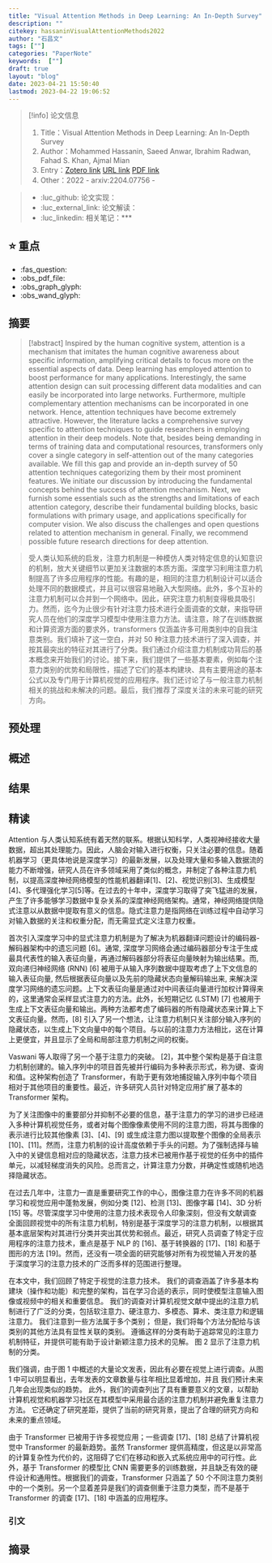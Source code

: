 ```yaml
---
title: "Visual Attention Methods in Deep Learning: An In-Depth Survey"
description: ""
citekey: hassaninVisualAttentionMethods2022
author: "石昌文"
tags: [""]
categories: "PaperNote"
keywords:  [""]
draft: true
layout: "blog"
date: 2023-04-21 15:50:40
lastmod: 2023-04-22 19:06:52
---
```


> [!info] 论文信息
>1. Title：Visual Attention Methods in Deep Learning: An In-Depth Survey
>2. Author：Mohammed Hassanin, Saeed Anwar, Ibrahim Radwan, Fahad S. Khan, Ajmal Mian
>3. Entry：[Zotero link](zotero://select/items/@hassaninVisualAttentionMethods2022) [URL link](http://arxiv.org/abs/2204.07756) [PDF link](<file:///C\:\\Users\\19115\\OneDrive - stu.suda.edu.cn\\Zotero\\Hassanin et al_2022_Visual Attention Methods in Deep Learning.pdf,E\:\\mypack\\人生规划\\ 3 _进修\\ 2 _升学\\ 4 _硕士学习\\ 4 _研究\\Zotero\\storage\\TNLRSNH4\\2204.html>)
>4. Other：2022 - arxiv:2204.07756     -   

>- :luc_github: 论文实现：
>- :luc_external_link: 论文解读：
>- :luc_linkedin: 相关笔记：***

## ⭐ 重点

- :fas_question:   
- :obs_pdf_file:   
- :obs_graph_glyph:   
- :obs_wand_glyph:   

## 摘要

> [!abstract] Inspired by the human cognitive system, attention is a mechanism that imitates the human cognitive awareness about specific information, amplifying critical details to focus more on the essential aspects of data. Deep learning has employed attention to boost performance for many applications. Interestingly, the same attention design can suit processing different data modalities and can easily be incorporated into large networks. Furthermore, multiple complementary attention mechanisms can be incorporated in one network. Hence, attention techniques have become extremely attractive. However, the literature lacks a comprehensive survey specific to attention techniques to guide researchers in employing attention in their deep models. Note that, besides being demanding in terms of training data and computational resources, transformers only cover a single category in self-attention out of the many categories available. We fill this gap and provide an in-depth survey of 50 attention techniques categorizing them by their most prominent features. We initiate our discussion by introducing the fundamental concepts behind the success of attention mechanism. Next, we furnish some essentials such as the strengths and limitations of each attention category, describe their fundamental building blocks, basic formulations with primary usage, and applications specifically for computer vision. We also discuss the challenges and open questions related to attention mechanism in general. Finally, we recommend possible future research directions for deep attention.

> 受人类认知系统的启发，注意力机制是一种模仿人类对特定信息的认知意识的机制，放大关键细节以更加关注数据的本质方面。深度学习利用注意力机制提高了许多应用程序的性能。有趣的是，相同的注意力机制设计可以适合处理不同的数据模式，并且可以很容易地融入大型网络。此外，多个互补的注意力机制可以合并到一个网络中。因此，研究注意力机制变得极具吸引力。然而，迄今为止很少有针对注意力技术进行全面调查的文献，来指导研究人员在他们的深度学习模型中使用注意力方法。请注意，除了在训练数据和计算资源方面的要求外，transformers 仅涵盖许多可用类别中的自我注意类别。我们填补了这一空白，并对 50 种注意力技术进行了深入调查，并按其最突出的特征对其进行了分类。我们通过介绍注意力机制成功背后的基本概念来开始我们的讨论。接下来，我们提供了一些基本要素，例如每个注意力类别的优势和局限性，描述了它们的基本构建块、具有主要用途的基本公式以及专门用于计算机视觉的应用程序。我们还讨论了与一般注意力机制相关的挑战和未解决的问题。最后，我们推荐了深度关注的未来可能的研究方向。

## 预处理

## 概述

## 结果

## 精读

Attention 与人类认知系统有着天然的联系。根据认知科学，人类视神经接收大量数据，超出其处理能力。因此，人脑会对输入进行权衡，只关注必要的信息。随着机器学习（更具体地说是深度学习）的最新发展，以及处理大量和多输入数据流的能力不断增强，研究人员在许多领域采用了类似的概念，并制定了各种注意力机制，以提高深度神经网络模型的性能机器翻译[1]、[2]、视觉识别[3]、生成模型[4]、多代理强化学习[5]等。在过去的十年中，深度学习取得了突飞猛进的发展，产生了许多能够学习数据中复杂关系的深度神经网络架构。通常，神经网络提供隐式注意以从数据中提取有意义的信息。隐式注意力是指网络在训练过程中自动学习对输入数据的关注和权重分配，而无需显式定义注意力权重。

首次引入深度学习中的显式注意力机制是为了解决为机器翻译问题设计的编码器-解码器架构中的遗忘问题 [6]。通常, 深度学习网络会通过编码器部分专注于生成最具代表性的输入表征向量，再通过解码器部分将表征向量映射为输出结果。而, 双向递归神经网络 (RNN) [6] 被用于从输入序列数据中提取考虑了上下文信息的输入表征向量, 然后根据表征向量以及先前的隐藏状态向量解码输出来, 来解决深度学习网络的遗忘问题。上下文表征向量是通过对中间表征向量进行加权计算得来的，这里通常会采样显式注意力的方法。此外，长短期记忆 (LSTM) [7] 也被用于生成上下文表征向量和输出。两种方法都考虑了编码器的所有隐藏状态来计算上下文表征向量。然而，[8] 引入了另一个想法，让注意力机制只关注部分输入序列的隐藏状态，以生成上下文向量中的每个项目。与以前的注意力方法相比，这在计算上更便宜，并且显示了全局和局部注意力机制之间的权衡。


Vaswani 等人取得了另一个基于注意力的突破。 [2]，其中整个架构是基于自注意力机制创建的。输入序列中的项目首先被并行编码为多种表示形式，称为键、查询和值。这种架构创造了 Transformer，有助于更有效地捕捉输入序列中每个项目相对于其他项目的重要性。最近，许多研究人员针对特定应用扩展了基本的 Transformer 架构。

为了关注图像中的重要部分并抑制不必要的信息，基于注意力的学习的进步已经进入多种计算机视觉任务，或者对每个图像像素使用不同的注意力图，将其与图像的表示进行比较其他像素 [3]、[4]、[9] 或生成注意力图以提取整个图像的全局表示 [10]、[11]。然而，注意力机制的设计高度依赖于手头的问题。为了强制选择与输入中的关键信息相对应的隐藏状态，注意力技术已被用作基于视觉的任务中的插件单元，以减轻梯度消失的风险。总而言之，计算注意力分数，并确定性或随机地选择隐藏状态。

在过去几年中，注意力一直是重要研究工作的中心，图像注意力在许多不同的机器学习和视觉应用中蓬勃发展，例如分类 [12]、检测 [13]、图像字幕 [14]、3D 分析 [15] 等。尽管深度学习中使用的注意力技术表现令人印象深刻，但没有文献调查全面回顾视觉中的所有注意力机制，特别是基于深度学习的注意力机制，以根据其基本底层架构对其进行分类并突出其优势和弱点。最近，研究人员调查了特定于应用程序的注意力技术，重点是基于 NLP 的 [16]、基于转换器的 [17]、[18] 和基于图形的方法 [19]。然而，还没有一项全面的研究能够对所有为视觉输入开发的基于深度学习的注意力技术的广泛而多样的范围进行整理。

在本文中，我们回顾了特定于视觉的注意力技术。 我们的调查涵盖了许多基本构建块（操作和功能）和完整的架构，旨在学习合适的表示，同时使模型注意输入图像或视频中的相关和重要信息。 我们的调查对计算机视觉文献中提出的注意力机制进行了广泛的分类，包括软注意力、硬注意力、多模态、算术、类注意力和逻辑注意力。 我们注意到一些方法属于多个类别； 但是，我们将每个方法分配给与该类别的其他方法具有显性关联的类别。 遵循这样的分类有助于追踪常见的注意力机制特征，并提供可能有助于设计新颖注意力技术的见解。 图 2 显示了注意力机制的分类。

我们强调，由于图 1 中概述的大量论文发表，因此有必要在视觉上进行调查。从图 1 中可以明显看出，去年发表的文章数量与往年相比显着增加，并且 我们预计未来几年会出现类似的趋势。 此外，我们的调查列出了具有重要意义的文章，以帮助计算机视觉和机器学习社区在其模型中采用最合适的注意力机制并避免重复注意力方法。 它还确定了研究差距，提供了当前的研究背景，提出了合理的研究方向和未来的重点领域。

由于 Transformer 已被用于许多视觉应用；一些调查 [17]、[18] 总结了计算机视觉中 Transformer 的最新趋势。虽然 Transformer 提供高精度，但这是以非常高的计算复杂性为代价的，这阻碍了它们在移动和嵌入式系统应用中的可行性。此外，基于 Transformer 的模型比 CNN 需要更多的训练数据，并且缺乏有效的硬件设计和通用性。根据我们的调查，Transformer 只涵盖了 50 个不同注意力类别中的一个类别。另一个显着差异是我们的调查侧重于注意力类型，而不是基于 Transformer 的调查 [17]、[18] 中涵盖的应用程序。

### 引文

## 摘录

